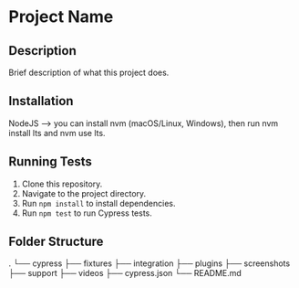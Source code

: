 # Project Name

## Description
Brief description of what this project does.

## Installation
NodeJS --> you can install nvm (macOS/Linux, Windows), then run nvm install lts and nvm use lts.

## Running Tests
1. Clone this repository.
2. Navigate to the project directory.
3. Run `npm install` to install dependencies.
4. Run `npm test` to run Cypress tests.

## Folder Structure
.
└── cypress
├── fixtures
├── integration
├── plugins
├── screenshots
├── support
├── videos
├── cypress.json
└── README.md
